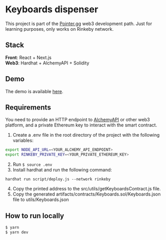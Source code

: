 # Keyboards dispenser

This project is part of the [Pointer.gg](https://www.pointer.gg/) web3 development path. Just for learning purposes, only works on Rinkeby network.

## Stack
**Front**: React + Next.js   
**Web3**: Hardhat + AlchemyAPI + Solidity

## Demo

The demo is available [here](https://keyboards-dispenser.santek.dev/).

## Requirements

You need to provide an HTTP endpoint to [AlchemyAPI](https://alchemy.com/?r=DI5MzQ2Nzg2NzA2O) or other web3 platform, and a private Ethereum key to interact with the smart contract.

1. Create a .env file in the root directory of the project with the following variables:
```bash
export NODE_API_URL=<YOUR_ALCHEMY_API_ENDPOINT>
export RINKEBY_PRIVATE_KEY=<YOUR_PRIVATE_ETHEREUM_KEY>
```
2. Run ```$ source .env```
3. Install hardhat and run the following command:
```
hardhat run script/deploy.js --network rinkeby
```
4. Copy the printed address to the src/utils/getKeyboardsContract.js file.
5. Copy the generated artifacts/contracts/Keyboards.sol/Keyboards.json file to utils/Keyboards.json

## How to run locally

```bash
$ yarn
$ yarn dev
```
